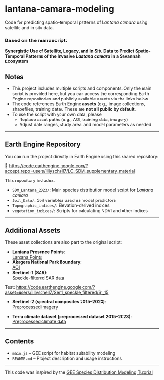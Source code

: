 # lantana-camara-modeling

Code for predicting spatio-temporal patterns of *Lantana camara* using satellite and in situ data.

### Based on the manuscript:
**Synergistic Use of Satellite, Legacy, and In Situ Data to Predict Spatio-Temporal Patterns of the Invasive *Lantana camara* in a Savannah Ecosystem**

## Notes

- This project includes multiple scripts and components. Only the main script is provided here, but you can access the corresponding Earth Engine repositories and publicly available assets via the links below.
- The code references Earth Engine **assets** (e.g., image collections, shapefiles, training data). These are **not all public by default**.
- To use the script with your own data, please:
  - Replace asset paths (e.g., AOI, training data, imagery)
  - Adjust date ranges, study area, and model parameters as needed

---

## Earth Engine Repository

You can run the project directly in Earth Engine using this shared repository:

🔗 https://code.earthengine.google.com/?accept_repo=users/lillyschell7/LC_SDM_supplementary_material

This repository includes:

- `SDM_Lantana_2023/`: Main species distribution model script for *Lantana camara*
- `Soil_Data/`: Soil variables used as model predictors
- `Topographic_indices/`: Elevation-derived indices
- `vegetation_indices/`: Scripts for calculating NDVI and other indices

---

## Additional Assets

These asset collections are also  part to the original script:

- **Lantana Presence Points**:  
  [Lantana Points](https://code.earthengine.google.com/?asset=users/lillyschell7/Daten_aktuell/Lat_Long_lantana)
- **Akagera National Park Boundary**:  
  [AOI](https://code.earthengine.google.com/?asset=users/lillyschell7/Daten_aktuell/anp_park_boundary)
- **Sentinel-1 (SAR)**:  
  [Speckle-filtered SAR data](https://code.earthengine.google.com/?asset=users/lillyschell7/Sen1_speckle_filtered)

Test: 
https://code.earthengine.google.com/?asset=users/lillyschell7/Sen1_speckle_filtered/S1_15 


- **Sentinel-2 (spectral composites 2015–2023)**:  
  [Preprocessed imagery](https://code.earthengine.google.com/?asset=users/lillyschell7/Spectral)
  
- **Terra climate dataset (preprocessed dataset 2015–2023)**:  
  [Preprocessed climate data](https://code.earthengine.google.com/?asset=users/lillyschell7/Spectral)


---

## Contents

- `main.js` – GEE script for habitat suitability modeling
- `README.md` – Project description and usage instructions

---



This code was inspired by the [GEE Species Distribution Modeling Tutorial](https://developers.google.com/earth-engine/tutorials/community/species-distribution-modeling)
